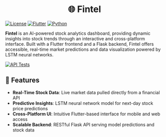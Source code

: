 
<h1 align="center">
    🌐 Fintel
</h1>

[![License](https://img.shields.io/badge/License-AGPL%20v3-blue)](./LICENSE)
[![Flutter](https://img.shields.io/badge/Frontend-Flutter-00B4AB)]((https://flutter.dev))
[![Python](https://img.shields.io/badge/Backend-Python-3572A5)](https://www.python.org)

**Fintel** is an AI-powered stock analytics dashboard, providing dynamic insights into stock trends through an interactive and cross-platform interface. Built with a Flutter frontend and a Flask backend, Fintel offers accessible, real-time market predictions and data visualization powered by LSTM neural networks.

[![API Tests](https://github.com/aldhinn/Fintel/actions/workflows/api-tests.yaml/badge.svg)](https://github.com/aldhinn/Fintel/actions/workflows/api-tests.yaml)

## 📌 Features
- **Real-Time Stock Data**: Live market data pulled directly from a financial API
- **Predictive Insights**: LSTM neural network model for next-day stock price predictions
- **Cross-Platform UI**: Intuitive Flutter-based interface for mobile and web access
- **Scalable Backend**: RESTful Flask API serving model predictions and stock data